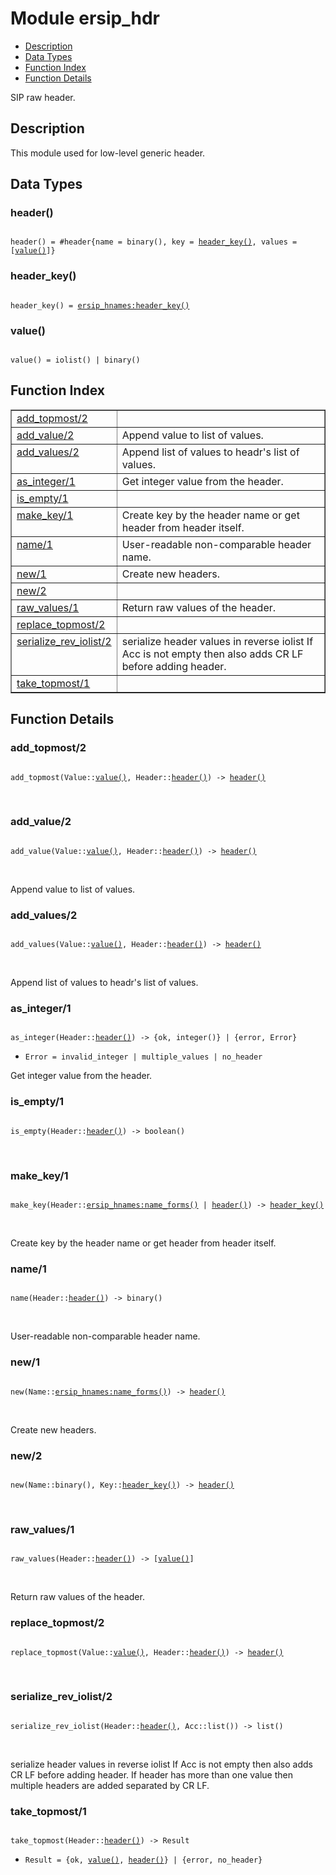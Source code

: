 

# Module ersip_hdr #
* [Description](#description)
* [Data Types](#types)
* [Function Index](#index)
* [Function Details](#functions)

SIP raw header.

<a name="description"></a>

## Description ##
This module used for low-level generic header.

<a name="types"></a>

## Data Types ##




### <a name="type-header">header()</a> ###


<pre><code>
header() = #header{name = binary(), key = <a href="#type-header_key">header_key()</a>, values = [<a href="#type-value">value()</a>]}
</code></pre>




### <a name="type-header_key">header_key()</a> ###


<pre><code>
header_key() = <a href="ersip_hnames.md#type-header_key">ersip_hnames:header_key()</a>
</code></pre>




### <a name="type-value">value()</a> ###


<pre><code>
value() = iolist() | binary()
</code></pre>

<a name="index"></a>

## Function Index ##


<table width="100%" border="1" cellspacing="0" cellpadding="2" summary="function index"><tr><td valign="top"><a href="#add_topmost-2">add_topmost/2</a></td><td></td></tr><tr><td valign="top"><a href="#add_value-2">add_value/2</a></td><td>Append value to list of values.</td></tr><tr><td valign="top"><a href="#add_values-2">add_values/2</a></td><td>Append list of values to headr's list of values.</td></tr><tr><td valign="top"><a href="#as_integer-1">as_integer/1</a></td><td>Get integer value from the header.</td></tr><tr><td valign="top"><a href="#is_empty-1">is_empty/1</a></td><td></td></tr><tr><td valign="top"><a href="#make_key-1">make_key/1</a></td><td>Create key by the header name or get header from header
itself.</td></tr><tr><td valign="top"><a href="#name-1">name/1</a></td><td>User-readable non-comparable header name.</td></tr><tr><td valign="top"><a href="#new-1">new/1</a></td><td>Create new headers.</td></tr><tr><td valign="top"><a href="#new-2">new/2</a></td><td></td></tr><tr><td valign="top"><a href="#raw_values-1">raw_values/1</a></td><td>Return raw values of the header.</td></tr><tr><td valign="top"><a href="#replace_topmost-2">replace_topmost/2</a></td><td></td></tr><tr><td valign="top"><a href="#serialize_rev_iolist-2">serialize_rev_iolist/2</a></td><td>serialize header values in reverse iolist If Acc is not empty
then also adds CR LF before adding header.</td></tr><tr><td valign="top"><a href="#take_topmost-1">take_topmost/1</a></td><td></td></tr></table>


<a name="functions"></a>

## Function Details ##

<a name="add_topmost-2"></a>

### add_topmost/2 ###

<pre><code>
add_topmost(Value::<a href="#type-value">value()</a>, Header::<a href="#type-header">header()</a>) -&gt; <a href="#type-header">header()</a>
</code></pre>
<br />

<a name="add_value-2"></a>

### add_value/2 ###

<pre><code>
add_value(Value::<a href="#type-value">value()</a>, Header::<a href="#type-header">header()</a>) -&gt; <a href="#type-header">header()</a>
</code></pre>
<br />

Append value to list of values.

<a name="add_values-2"></a>

### add_values/2 ###

<pre><code>
add_values(Value::<a href="#type-value">value()</a>, Header::<a href="#type-header">header()</a>) -&gt; <a href="#type-header">header()</a>
</code></pre>
<br />

Append list of values to headr's list of values.

<a name="as_integer-1"></a>

### as_integer/1 ###

<pre><code>
as_integer(Header::<a href="#type-header">header()</a>) -&gt; {ok, integer()} | {error, Error}
</code></pre>

<ul class="definitions"><li><code>Error = invalid_integer | multiple_values | no_header</code></li></ul>

Get integer value from the header.

<a name="is_empty-1"></a>

### is_empty/1 ###

<pre><code>
is_empty(Header::<a href="#type-header">header()</a>) -&gt; boolean()
</code></pre>
<br />

<a name="make_key-1"></a>

### make_key/1 ###

<pre><code>
make_key(Header::<a href="ersip_hnames.md#type-name_forms">ersip_hnames:name_forms()</a> | <a href="#type-header">header()</a>) -&gt; <a href="#type-header_key">header_key()</a>
</code></pre>
<br />

Create key by the header name or get header from header
itself.

<a name="name-1"></a>

### name/1 ###

<pre><code>
name(Header::<a href="#type-header">header()</a>) -&gt; binary()
</code></pre>
<br />

User-readable non-comparable header name.

<a name="new-1"></a>

### new/1 ###

<pre><code>
new(Name::<a href="ersip_hnames.md#type-name_forms">ersip_hnames:name_forms()</a>) -&gt; <a href="#type-header">header()</a>
</code></pre>
<br />

Create new headers.

<a name="new-2"></a>

### new/2 ###

<pre><code>
new(Name::binary(), Key::<a href="#type-header_key">header_key()</a>) -&gt; <a href="#type-header">header()</a>
</code></pre>
<br />

<a name="raw_values-1"></a>

### raw_values/1 ###

<pre><code>
raw_values(Header::<a href="#type-header">header()</a>) -&gt; [<a href="#type-value">value()</a>]
</code></pre>
<br />

Return raw values of the header.

<a name="replace_topmost-2"></a>

### replace_topmost/2 ###

<pre><code>
replace_topmost(Value::<a href="#type-value">value()</a>, Header::<a href="#type-header">header()</a>) -&gt; <a href="#type-header">header()</a>
</code></pre>
<br />

<a name="serialize_rev_iolist-2"></a>

### serialize_rev_iolist/2 ###

<pre><code>
serialize_rev_iolist(Header::<a href="#type-header">header()</a>, Acc::list()) -&gt; list()
</code></pre>
<br />

serialize header values in reverse iolist If Acc is not empty
then also adds CR LF before adding header. If header has more than
one value then multiple headers are added separated by CR LF.

<a name="take_topmost-1"></a>

### take_topmost/1 ###

<pre><code>
take_topmost(Header::<a href="#type-header">header()</a>) -&gt; Result
</code></pre>

<ul class="definitions"><li><code>Result = {ok, <a href="#type-value">value()</a>, <a href="#type-header">header()</a>} | {error, no_header}</code></li></ul>

